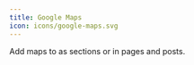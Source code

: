 ```yaml
---
title: Google Maps
icon: icons/google-maps.svg
---
```


Add maps to as sections or in pages and posts.
